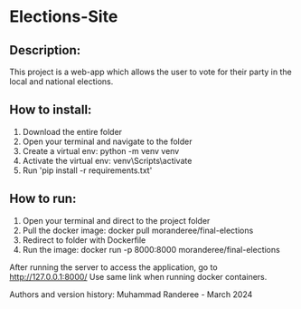 # Elections-Site

## Description: 
This project is a web-app which allows the user to vote for their party in the local and national elections.

## How to install:
1. Download the entire folder
2. Open your terminal and navigate to the folder
3. Create a virtual env: python -m venv venv
4. Activate the virtual env: venv\Scripts\activate
5. Run 'pip install -r requirements.txt'

## How to run:
1. Open your terminal and direct to the project folder
2. Pull the docker image: docker pull moranderee/final-elections
3. Redirect to folder with Dockerfile
4. Run the image: docker run -p 8000:8000 moranderee/final-elections

After running the server to access the application, go to http://127.0.0.1:8000/ 
Use same link when running docker containers.

Authors and version history:
Muhammad Randeree - March 2024
